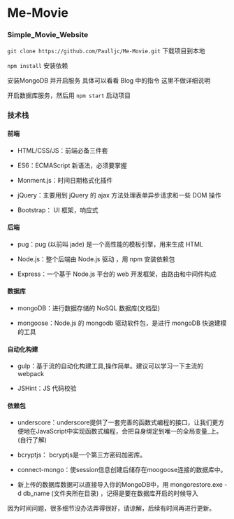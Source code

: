 # Me-Movie
### Simple_Movie_Website

`git clone https://github.com/Paulljc/Me-Movie.git` 下载项目到本地

`npm install` 安装依赖

安装MongoDB 并开启服务 具体可以看看 Blog 中的指令 这里不做详细说明

开启数据库服务，然后用 `npm start` 启动项目

### 技术栈

#### 前端

- HTML/CSS/JS：前端必备三件套

- ES6：ECMAScript 新语法，必须要掌握

- Monment.js：时间日期格式化插件

- jQuery：主要用到 jQuery 的 ajax 方法处理表单异步请求和一些 DOM 操作

- Bootstrap： UI 框架，响应式

#### 后端

- pug：pug (以前叫 jade) 是一个高性能的模板引擎，用来生成 HTML

- Node.js：整个后端由 Node.js 驱动 ，用 npm 安装依赖包

- Express：一个基于 Node.js 平台的 web 开发框架，由路由和中间件构成

#### 数据库

- mongoDB：进行数据存储的 NoSQL 数据库(文档型)

- mongoose：Node.js 的 mongodb 驱动软件包，是进行 mongoDB 快速建模的工具

#### 自动化构建

- gulp：基于流的自动化构建工具,操作简单。建议可以学习一下主流的webpack

- JSHint：JS 代码校验

#### 依赖包

- underscore：underscore提供了一套完善的函数式编程的接口，让我们更方便地在JavaScript中实现函数式编程，会把自身绑定到唯一的全局变量_上。(自行了解)

- bcryptjs： bcryptjs是一个第三方密码加密库。

- connect-mongo：使session信息创建后储存在moogoose连接的数据库中。

- 新上传的数据库数据可以直接导入你的MongoDB中，用 mongorestore.exe -d db_name (文件夹所在目录) ，记得是要在数据库开启的时候导入

因为时间问题，很多细节没办法弄得很好，请谅解，后续有时间再进行更新。

